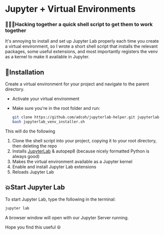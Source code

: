# Jupyter + Virtual Environments

### 👨🏻‍💻Hacking together a quick shell script to get them to work together

It's annoying to install and set up Jupyter Lab properly each time you create a virtual environment, so I wrote a short shell script that installs the relevant packages, some useful extensions, and most importantly registers the venv as a kernel to make it available in Jupyter.

## 🔌Installation

Create a virtual environment for your project and navigate to the parent directory.

- Activate your virtual environment

- Make sure you're in the root folder and run:

    ```bash
    git clone https://github.com/adcoh/jupyterlab-helper.git jupyterlab_helper && cp jupyterlab_helper/jupyterlab_venv_installer.sh jupyterlab_venv_installer.sh && rm -rf jupyterlab_helper
    bash jupyterlab_venv_installer.sh
    ```

This will do the following

1. Clone the shell script into your project, copying it to your root directory, then deleting the repo
2. Installs [JupyterLab](https://jupyterlab.readthedocs.io/en/stable/getting_started/installation.html) & autopep8 (because nicely formatted Python is always good)
3. Makes the virtual environment available as a Jupyter kernel
4. Enable and install Jupyter Lab extensions
5. Reloads Jupyter Lab

## 💥Start Jupyter Lab

To start Jupyter Lab, type the following in the terminal: 

```bash
jupyter lab
```

A browser window will open with our Jupyter Server running.

Hope you find this useful ☮️

